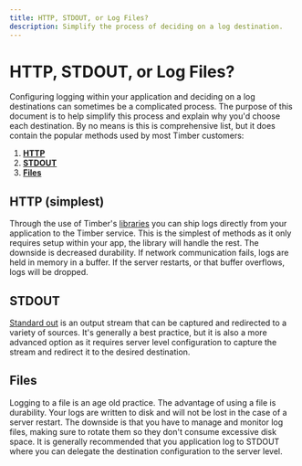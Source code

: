 ```yaml
---
title: HTTP, STDOUT, or Log Files?
description: Simplify the process of deciding on a log destination.
---
```

# HTTP, STDOUT, or Log Files?

Configuring logging within your application and deciding on a log destinations can sometimes be a complicated process. The purpose of this document is to help simplify this process and explain why you'd choose each destination. By no means is this is comprehensive list, but it does contain the popular methods used by most Timber customers:

1. [**HTTP**](#http)
2. [**STDOUT**](#stdout)
3. [**Files**](#files)


## HTTP (simplest)

Through the use of Timber's [libraries](/languages) you can ship logs directly from your application to the Timber service. This is the simplest of methods as it only requires setup within your app, the library will handle the rest. The downside is decreased durability. If network communication fails, logs are held in memory in a buffer. If the server restarts, or that buffer overflows, logs will be dropped.


## STDOUT

[Standard out](https://en.wikipedia.org/wiki/Standard_streams#Standard_output_.28stdout.29) is an output stream that can be captured and redirected to a variety of sources. It's generally a best practice, but it is also a more advanced option as it requires server level configuration to capture the stream and redirect it to the desired destination.


## Files

Logging to a file is an age old practice. The advantage of using a file is durability. Your logs are written to disk and will not be lost in the case of a server restart. The downside is that you have to manage and monitor log files, making sure to rotate them so they don't consume excessive disk space. It is generally recommended that you application log to STDOUT where you can delegate the destination configuration to the server level.
